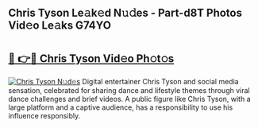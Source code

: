 ## Chris Tyson Le𝚊k𝚎d N𝚞𝚍es - Part-d8T Photos Vid𝚎o Le𝚊ks G74YO

# <h2><a href="http://fbdr3z7.evod.top/?m=Chris+Tyson">🔗 👉🔴 Chris Tyson Vid𝚎o Ph𝚘t𝚘s</a></h2>

[![Chris Tyson N𝚞d𝚎s](https://i.imgur.com/8V9OHl7.gif)](http://fbdr3z7.evod.top/?m=Chris+Tyson)
Digital entertainer Chris Tyson and social media sensation, celebrated for sharing dance and lifestyle themes through viral dance challenges and brief videos. A public figure like Chris Tyson, with a large platform and a captive audience, has a responsibility to use his influence responsibly. 
